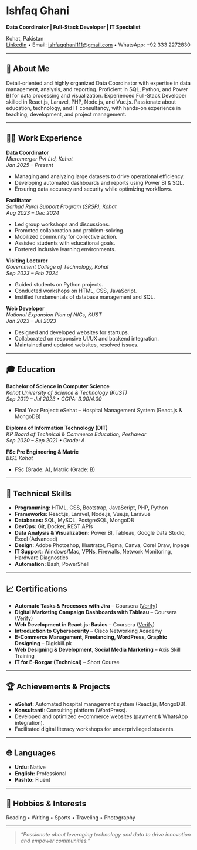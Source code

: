 # Ishfaq Ghani

**Data Coordinator | Full-Stack Developer | IT Specialist**

Kohat, Pakistan  
[LinkedIn](https://linkedin.com/in/iishfooghani/) • Email: ishfaqghani111@gmail.com • WhatsApp: +92 333 2272830

---

## 🌟 About Me

Detail-oriented and highly organized Data Coordinator with expertise in data management, analysis, and reporting. Proficient in SQL, Python, and Power BI for data processing and visualization. Experienced Full-Stack Developer skilled in React.js, Laravel, PHP, Node.js, and Vue.js. Passionate about education, technology, and IT consultancy, with hands-on experience in teaching, development, and project management.

---

## 🧑‍💻 Work Experience

**Data Coordinator**  
_Micromerger Pvt Ltd, Kohat_  
_Jan 2025 – Present_  
- Managing and analyzing large datasets to drive operational efficiency.
- Developing automated dashboards and reports using Power BI & SQL.
- Ensuring data accuracy and security while optimizing workflows.

**Facilitator**  
_Sarhad Rural Support Program (SRSP), Kohat_  
_Aug 2023 – Dec 2024_  
- Led group workshops and discussions.
- Promoted collaboration and problem-solving.
- Mobilized community for collective action.
- Assisted students with educational goals.
- Fostered inclusive learning environments.

**Visiting Lecturer**  
_Government College of Technology, Kohat_  
_Sep 2023 – Feb 2024_  
- Guided students on Python projects.
- Conducted workshops on HTML, CSS, JavaScript.
- Instilled fundamentals of database management and SQL.

**Web Developer**  
_National Expansion Plan of NICs, KUST_  
_Jan 2023 – Jul 2023_  
- Designed and developed websites for startups.
- Collaborated on responsive UI/UX and backend integration.
- Maintained and updated websites, resolved issues.

---

## 🎓 Education

**Bachelor of Science in Computer Science**  
_Kohat University of Science & Technology (KUST)_  
_Sep 2019 – Jul 2023 • CGPA: 3.00/4.00_  
- Final Year Project: eSehat – Hospital Management System (React.js & MongoDB)

**Diploma of Information Technology (DIT)**  
_KP Board of Technical & Commerce Education, Peshawar_  
_Sep 2020 – Sep 2021 • Grade: A_

**FSc Pre Engineering & Matric**  
_BISE Kohat_  
- FSc (Grade: A), Matric (Grade: B)

---

## 💼 Technical Skills

- **Programming:** HTML, CSS, Bootstrap, JavaScript, PHP, Python
- **Frameworks:** React.js, Laravel, Node.js, Vue.js, Laravue
- **Databases:** SQL, MySQL, PostgreSQL, MongoDB
- **DevOps:** Git, Docker, REST APIs
- **Data Analysis & Visualization:** Power BI, Tableau, Google Data Studio, Excel (Advanced)
- **Design:** Adobe Photoshop, Illustrator, Figma, Canva, Corel Draw, Inpage
- **IT Support:** Windows/Mac, VPNs, Firewalls, Network Monitoring, Hardware Diagnostics
- **Automation:** Bash, PowerShell

---

## 📈 Certifications

- **Automate Tasks & Processes with Jira** – Coursera ([Verify](https://coursera.org/verify/TD78R4B32N3G))
- **Digital Marketing Campaign Dashboards with Tableau** – Coursera ([Verify](https://coursera.org/verify/GQ0VC308YJU8))
- **Web Development in React.js: Basics** – Coursera ([Verify](https://coursera.org/verify/OR8RTRYUSGS9))
- **Introduction to Cybersecurity** – Cisco Networking Academy
- **E-Commerce Management, Freelancing, WordPress, Graphic Designing** – Digiskill.pk
- **Web Designing & Development, Social Media Marketing** – Axis Skill Training
- **IT for E-Rozgar (Technical)** – Short Course

---

## 🏆 Achievements & Projects

- **eSehat**: Automated hospital management system (React.js, MongoDB).
- **Konsultanti**: Consulting platform (WordPress).
- Developed and optimized e-commerce websites (payment & WhatsApp integration).
- Facilitated digital literacy workshops for underprivileged students.

---

## 🌐 Languages

- **Urdu:** Native
- **English:** Professional
- **Pashto:** Fluent

---

## 🎯 Hobbies & Interests

Reading • Writing • Sports • Traveling • Photography

---

> _“Passionate about leveraging technology and data to drive innovation and empower communities.”_
